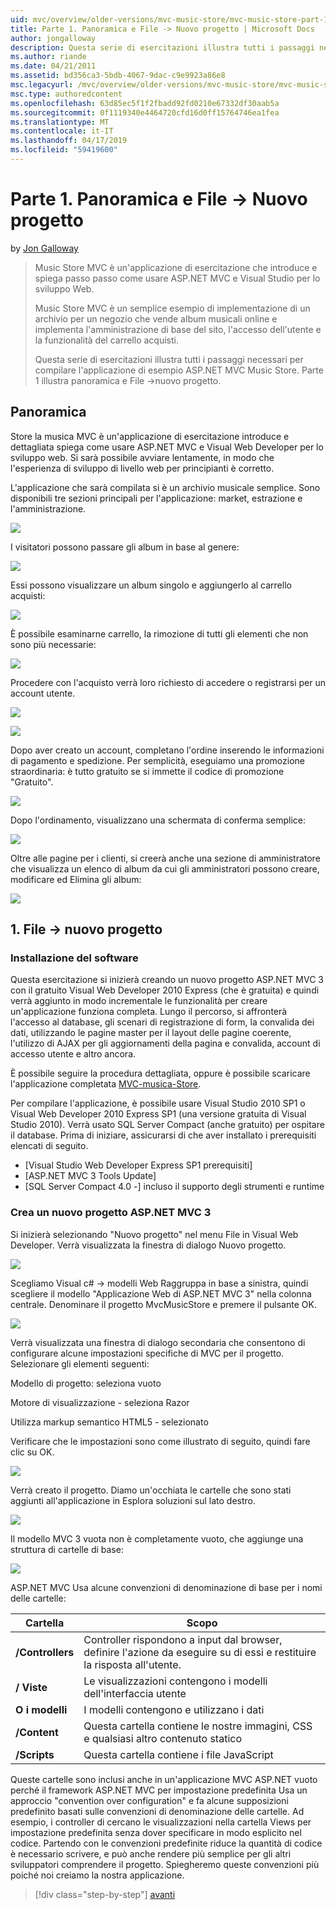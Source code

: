 ```yaml
---
uid: mvc/overview/older-versions/mvc-music-store/mvc-music-store-part-1
title: Parte 1. Panoramica e File -> Nuovo progetto | Microsoft Docs
author: jongalloway
description: Questa serie di esercitazioni illustra tutti i passaggi necessari per compilare l'applicazione di esempio ASP.NET MVC Music Store. Parte 1 viene illustrato come panoramica e File -> Nuovo progetto.
ms.author: riande
ms.date: 04/21/2011
ms.assetid: bd356ca3-5bdb-4067-9dac-c9e9923a86e8
msc.legacyurl: /mvc/overview/older-versions/mvc-music-store/mvc-music-store-part-1
msc.type: authoredcontent
ms.openlocfilehash: 63d85ec5f1f2fbadd92fd0210e67332df30aab5a
ms.sourcegitcommit: 0f1119340e4464720cfd16d0ff15764746ea1fea
ms.translationtype: MT
ms.contentlocale: it-IT
ms.lasthandoff: 04/17/2019
ms.locfileid: "59419600"
---
```

# <a name="part-1-overview-and-file-new-project"></a>Parte 1. Panoramica e File -> Nuovo progetto

by [Jon Galloway](https://github.com/jongalloway)

> Music Store MVC è un'applicazione di esercitazione che introduce e spiega passo passo come usare ASP.NET MVC e Visual Studio per lo sviluppo Web.  
>   
> Music Store MVC è un semplice esempio di implementazione di un archivio per un negozio che vende album musicali online e implementa l'amministrazione di base del sito, l'accesso dell'utente e la funzionalità del carrello acquisti.  
>   
> Questa serie di esercitazioni illustra tutti i passaggi necessari per compilare l'applicazione di esempio ASP.NET MVC Music Store. Parte 1 illustra panoramica e File -&gt;nuovo progetto.


## <a name="overview"></a>Panoramica

Store la musica MVC è un'applicazione di esercitazione introduce e dettagliata spiega come usare ASP.NET MVC e Visual Web Developer per lo sviluppo web. Si sarà possibile avviare lentamente, in modo che l'esperienza di sviluppo di livello web per principianti è corretto.

L'applicazione che sarà compilata si è un archivio musicale semplice. Sono disponibili tre sezioni principali per l'applicazione: market, estrazione e l'amministrazione.

![](mvc-music-store-part-1/_static/image1.jpg)

I visitatori possono passare gli album in base al genere:

![](mvc-music-store-part-1/_static/image2.jpg)

Essi possono visualizzare un album singolo e aggiungerlo al carrello acquisti:

![](mvc-music-store-part-1/_static/image3.jpg)

È possibile esaminarne carrello, la rimozione di tutti gli elementi che non sono più necessarie:

![](mvc-music-store-part-1/_static/image4.jpg)

Procedere con l'acquisto verrà loro richiesto di accedere o registrarsi per un account utente.

![](mvc-music-store-part-1/_static/image1.png)

![](mvc-music-store-part-1/_static/image2.png)

Dopo aver creato un account, completano l'ordine inserendo le informazioni di pagamento e spedizione. Per semplicità, eseguiamo una promozione straordinaria: è tutto gratuito se si immette il codice di promozione "Gratuito".

![](mvc-music-store-part-1/_static/image5.jpg)

Dopo l'ordinamento, visualizzano una schermata di conferma semplice:

![](mvc-music-store-part-1/_static/image6.jpg)

Oltre alle pagine per i clienti, si creerà anche una sezione di amministratore che visualizza un elenco di album da cui gli amministratori possono creare, modificare ed Elimina gli album:

![](mvc-music-store-part-1/_static/image7.jpg)

## <a name="1-file--gt-new-project"></a>1. File -&gt; nuovo progetto

### <a name="installing-the-software"></a>Installazione del software

Questa esercitazione si inizierà creando un nuovo progetto ASP.NET MVC 3 con il gratuito Visual Web Developer 2010 Express (che è gratuita) e quindi verrà aggiunto in modo incrementale le funzionalità per creare un'applicazione funziona completa. Lungo il percorso, si affronterà l'accesso al database, gli scenari di registrazione di form, la convalida dei dati, utilizzando le pagine master per il layout delle pagine coerente, l'utilizzo di AJAX per gli aggiornamenti della pagina e convalida, account di accesso utente e altro ancora.

È possibile seguire la procedura dettagliata, oppure è possibile scaricare l'applicazione completata [MVC-musica-Store](https://github.com/evilDave/MVC-Music-Store).

Per compilare l'applicazione, è possibile usare Visual Studio 2010 SP1 o Visual Web Developer 2010 Express SP1 (una versione gratuita di Visual Studio 2010). Verrà usato SQL Server Compact (anche gratuito) per ospitare il database. Prima di iniziare, assicurarsi di che aver installato i prerequisiti elencati di seguito.


- [Visual Studio Web Developer Express SP1 prerequisiti]
- [ASP.NET MVC 3 Tools Update]
- [SQL Server Compact 4.0 -] incluso il supporto degli strumenti e runtime


### <a name="creating-a-new-aspnet-mvc-3-project"></a>Crea un nuovo progetto ASP.NET MVC 3

Si inizierà selezionando "Nuovo progetto" nel menu File in Visual Web Developer. Verrà visualizzata la finestra di dialogo Nuovo progetto.

![](mvc-music-store-part-1/_static/image5.png)

Scegliamo Visual c# -&gt; modelli Web Raggruppa in base a sinistra, quindi scegliere il modello "Applicazione Web di ASP.NET MVC 3" nella colonna centrale. Denominare il progetto MvcMusicStore e premere il pulsante OK.

![](mvc-music-store-part-1/_static/image8.jpg)

Verrà visualizzata una finestra di dialogo secondaria che consentono di configurare alcune impostazioni specifiche di MVC per il progetto. Selezionare gli elementi seguenti:

Modello di progetto: seleziona vuoto

Motore di visualizzazione - seleziona Razor

Utilizza markup semantico HTML5 - selezionato

Verificare che le impostazioni sono come illustrato di seguito, quindi fare clic su OK.

![](mvc-music-store-part-1/_static/image9.jpg)

Verrà creato il progetto. Diamo un'occhiata le cartelle che sono stati aggiunti all'applicazione in Esplora soluzioni sul lato destro.

![](mvc-music-store-part-1/_static/image10.jpg)

Il modello MVC 3 vuota non è completamente vuoto, che aggiunge una struttura di cartelle di base:

![](mvc-music-store-part-1/_static/image6.png)

ASP.NET MVC Usa alcune convenzioni di denominazione di base per i nomi delle cartelle:

| **Cartella** | **Scopo** |
| --- | --- |
| **/Controllers** | Controller rispondono a input dal browser, definire l'azione da eseguire su di essi e restituire la risposta all'utente. |
| **/ Viste** | Le visualizzazioni contengono i modelli dell'interfaccia utente |
| **O i modelli** | I modelli contengono e utilizzano i dati |
| **/Content** | Questa cartella contiene le nostre immagini, CSS e qualsiasi altro contenuto statico |
| **/Scripts** | Questa cartella contiene i file JavaScript |

Queste cartelle sono inclusi anche in un'applicazione MVC ASP.NET vuoto perché il framework ASP.NET MVC per impostazione predefinita Usa un approccio "convention over configuration" e fa alcune supposizioni predefinito basati sulle convenzioni di denominazione delle cartelle. Ad esempio, i controller di cercano le visualizzazioni nella cartella Views per impostazione predefinita senza dover specificare in modo esplicito nel codice. Partendo con le convenzioni predefinite riduce la quantità di codice è necessario scrivere, e può anche rendere più semplice per gli altri sviluppatori comprendere il progetto. Spiegheremo queste convenzioni più poiché noi creiamo la nostra applicazione.

> [!div class="step-by-step"]
> [avanti](mvc-music-store-part-2.md)
